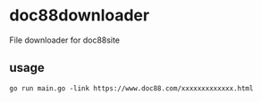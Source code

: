 # doc88downloader
File downloader for doc88site

## usage
`go run main.go -link https://www.doc88.com/xxxxxxxxxxxxx.html`
